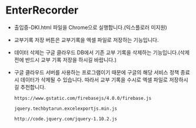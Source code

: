 # EnterRecorder
+ 출입증-DKI.html 파일을 Chrome으로 실행합니다.(익스플로러 미지원)
+ 교부기록 저장 버튼은 교부기록을 엑셀 파일로 저장하는 기능입니다.
+ 데이터 삭제는 구글 클라우드 DB에서 기존 교부 기록을 삭제하는 기능입니다.(삭제 전에 반드시 교부 기록 저장을 하시길 바랍니다.) 
+ 구글 클라우드 서버를 사용하는 프로그램이기 때문에 구글의 해당 서비스 정책 종료시 데이터가 삭제될 수 있습니다. 따라서 교부 기록을 수시로 엑셀 파일로 저장하시길 추천합니다.

    `https://www.gstatic.com/firebasejs/4.0.0/firebase.js`
    
    `jquery.techbytarun.excelexportjs.min.js`
    
    `http://code.jquery.com/jquery-1.10.2.js`
